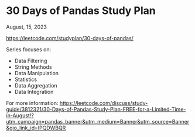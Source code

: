 # 30 Days of Pandas Study Plan
August, 15, 2023

https://leetcode.com/studyplan/30-days-of-pandas/<br>

Series focuses on:<br>
<ul>
    <li>Data Filtering</li>
    <li>String Methods</li>
    <li>Data Manipulation</li>
    <li>Statistics</li>
    <li>Data Aggregation</li>
    <li>Data Integration</li>
</ul>

For more information:
https://leetcode.com/discuss/study-guide/3812321/30-Days-of-Pandas-Study-Plan-FREE-for-a-Limited-Time-in-August!?utm_campaign=pandas_banner&utm_medium=Banner&utm_source=Banner&gio_link_id=lPQDWBQR